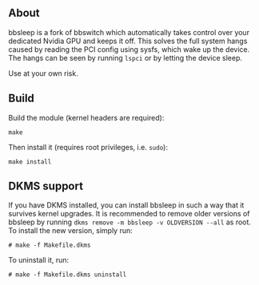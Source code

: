 About
-----

bbsleep is a fork of bbswitch which automatically takes control
over your dedicated Nvidia GPU and keeps it off.
This solves the full system hangs caused by reading the PCI config using sysfs,
which wake up the device. The hangs can be seen by running `lspci` or by
letting the device sleep.

Use at your own risk.

Build
-----

Build the module (kernel headers are required):

    make
Then install it (requires root privileges, i.e. `sudo`):

    make install

DKMS support
------------

If you have DKMS installed, you can install bbsleep in such a way that it
survives kernel upgrades. It is recommended to remove older versions of bbsleep
by running `dkms remove -m bbsleep -v OLDVERSION --all` as root. To install
the new version, simply run:

    # make -f Makefile.dkms

To uninstall it, run:

    # make -f Makefile.dkms uninstall
